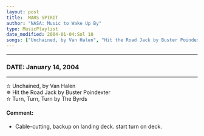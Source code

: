 ```yaml
---
layout: post
title:  MARS SPIRIT
author: "NASA: Music to Wake Up By"
type: MusicPlaylist
date_modified: 2004-01-04:Sol 10
songs: ["Unchained, by Van Halen", "Hit the Road Jack by Buster Poindexter", "Turn, Turn, Turn by The Byrds"]
---
```


----
### DATE: January 14, 2004
----
✫ Unchained, by Van Halen  &nbsp;<br />
✵ Hit the Road Jack by Buster Poindexter  &nbsp;<br />
✫ Turn, Turn, Turn by The Byrds

#### Comment:
* Cable-cutting, backup on landing deck. start turn on deck.




<br/>
<center>
	<a target="_blank"
	   href="https://twitter.com/intent/tweet?hashtags=Space,NASA,Playlist,NASAWakeupCalls,SpaceProgram&text={{ page.author}}, '{{ page.songs.first }}' {{ page.title }}, {{ page.date | date: '%B %d, %Y' }}. {{ site.url }}{{ page.url }}&via=nasawakeupcalls"><i class="fab fa-twitter" alt="Tweet this page" style="font-size: 1.3em;"></i></a>
	&nbsp; 	<i class="fas fa-user-astronaut" style="font-size: 1.5em;"></i> &nbsp;
    <a id="custom_amazon_link"
       type="amzn" search="#"
       category="popular music">
    <i class="fab fa-amazon" style="font-size: 1.3em;"></i></a>
</center>

<!-- Randomly resolve an individual entry from a song array -->
<script src="/assets/javascript/seedrandom.min.js"></script>
<script>
  var wake_me_up = ["Unchained, by Van Halen", "Hit the Road Jack by Buster Poindexter", "Turn, Turn, Turn by The Byrds"];
  var prng = new Math.seedrandom();
  function randomSong() {
    song = wake_me_up[Math.floor(Math.random() * wake_me_up.length)];
    var amazon_link = document.getElementById("custom_amazon_link");
    amazon_link.setAttribute("search", song);
  }
  window.onload = randomSong();
</script>
